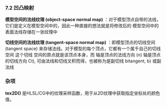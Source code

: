 ### 7.2 凹凸映射

**模型空间的法线纹理 (object-space normal map)** ：对于模型顶点自带的法线，它们是定义在模型空间中的，因此一种直接的想法就是将修改后的 模型空间中的表面法线存储在一张纹理中

**切线空间的法线纹理 (tangent-space normal map)** ：即模型顶点的切线空间 (tangent space) 来存储法线。对于模型的每个顶点，它都有一个属千自己的切线空间 这个切线 空间的原点就是该顶点本身，而 轴是顶点的法线方向 (n) 轴是顶点的切线方向 Ct), 可由法线和切线叉积而得，也被称为是副切线 bitangent, b) 或副法线



### 杂项

**tex2D()** 是HLSL/CG中的纹理采样函数，用于从2D纹理中获取指定坐标处的颜色值。